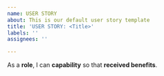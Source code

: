 ```yaml
---
name: USER STORY
about: This is our default user story template
title: 'USER STORY: <Title>'
labels: ''
assignees: ''

---
```


As a **role**,  I can **capability** so that **received benefits**.
